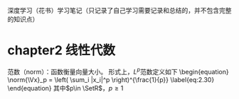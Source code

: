 深度学习（花书）学习笔记（只记录了自己学习需要记录和总结的，并不包含完整的知识点）
# chapter2 线性代数
范数（norm）：函数衡量向量大小。
形式上，$L^p$范数定义如下
\begin{equation}
    \norm{\Vx}_p = \left( \sum_i |x_i|^p \right)^{\frac{1}{p}}
\label{eq:2.30}
\end{equation}
其中$p\in \SetR$，$p\geq 1$
